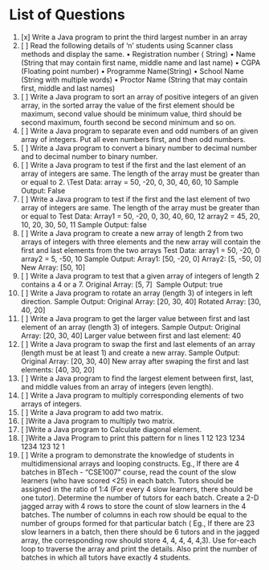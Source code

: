 # List of Questions

1. [x] Write a Java program to print the third largest number in an array
2. [ ] Read the following details of ‘n’ students using Scanner class methods and display the same.
       • Registration number ( String)
       • Name (String that may contain first name, middle name and last name)
       • CGPA (Floating point number)
       • Programme Name(String)
       • School Name (String with multiple words)
       • Proctor Name (String that may contain first, middle and last names)
3. [ ] Write a Java program to sort an array of positive integers of an given array, in the sorted array the value of the first element should be maximum, second value should be minimum value, third should be second maximum, fourth second be second minimum and so on.
4. [ ] Write a Java program to separate even and odd numbers of an given array of integers. Put all even numbers first, and then odd numbers.
5. [ ] Write a Java program to convert a binary number to decimal number and to decimal number to binary number.
6. [ ] Write a Java program to test if the first and the last element of an array of integers are same. The length of the array must be greater than or equal to 2. \Test Data: array = 50, -20, 0, 30, 40, 60, 10 Sample Output: False
7. [ ] Write a Java program to test if the first and the last element of two array of integers are same. The length of the array must be greater than or equal to Test Data: Array1 = 50, -20, 0, 30, 40, 60, 12 array2 = 45, 20, 10, 20, 30, 50, 11 Sample Output: false
8. [ ] Write a Java program to create a new array of length 2 from two arrays of integers with three elements and the new array will contain the first and last elements from the two arrays Test Data: array1 = 50, -20, 0 array2 = 5, -50, 10 Sample Output: Array1: [50, -20, 0] Array2: [5, -50, 0] New Array: [50, 10]
9. [ ] Write a Java program to test that a given array of integers of length 2 contains a 4 or a 7. Original Array: [5, 7]  Sample Output: true
10. [ ] Write a Java program to rotate an array (length 3) of integers in left direction. Sample Output: Original Array: [20, 30, 40] Rotated Array: [30, 40, 20]
11. [ ] Write a Java program to get the larger value between first and last element of an array (length 3) of integers. Sample Output: Original Array: [20, 30, 40] Larger value between first and last element: 40
12. [ ] Write a Java program to swap the first and last elements of an array (length must be at least 1) and create a new array. Sample Output: Original Array: [20, 30, 40] New array after swaping the first and last elements: [40, 30, 20]
13. [ ] Write a Java program to find the largest element between first, last, and middle values from an array of integers (even length).
14. [ ] Write a Java program to multiply corresponding elements of two arrays of integers.
15. [ ] Write a Java program to add two matrix.
16. [ ]Write a Java program to multiply two matrix.
17. [ ]Write a Java program to Calculate diagonal element.
18. [ ]Write a Java Program to print this pattern for n lines
    1
    12
    123
    1234
    1234
    123
    12
    1
19. [ ] Write a program to demonstrate the knowledge of students in multidimensional arrays and looping constructs. Eg., If there are 4 batches in BTech - “CSE1007” course, read the count of the slow learners (who have scored <25) in each batch. Tutors should be assigned in the ratio of 1:4 (For every 4 slow learners, there should be one tutor). Determine the number of tutors for each batch. Create a 2-D jagged array with 4 rows to store the count of slow learners in the 4 batches. The number of columns in each row should be equal to the number of groups formed for that particular batch ( Eg., If there are 23 slow learners in a batch, then there should be 6 tutors and in the jagged array, the corresponding row should store 4, 4, 4, 4, 4,3). Use for-each loop to traverse the array and print the details. Also print the number of batches in which all tutors have exactly 4 students.
